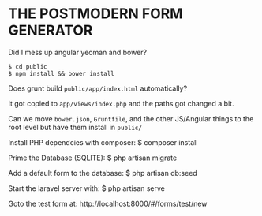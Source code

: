 # THE POSTMODERN FORM GENERATOR

Did I mess up angular yeoman and bower? 

    $ cd public
    $ npm install && bower install

Does grunt build `public/app/index.html` automatically?

It got copied to `app/views/index.php` and the paths got changed a bit. 

Can we move `bower.json`, `Gruntfile`, and the other JS/Angular things to the root level but have them install in `public/`

Install PHP dependcies with composer:
    $ composer install

Prime the Database (SQLITE):
    $ php artisan migrate

Add a default form to the database:
    $ php artisan db:seed

Start the laravel server with: 
    $ php artisan serve

Goto the test form at: 
    http://localhost:8000/#/forms/test/new